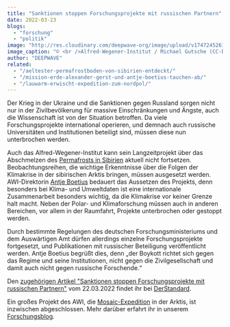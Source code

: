 ```yaml
---
title: "Sanktionen stoppen Forschungsprojekte mit russischen Partnern"
date: 2022-03-23
blogs: 
  - "forschung"
  - "politik"
image: "http://res.cloudinary.com/deepwave-org/image/upload/v1747245261/deepwave.org/20200329_MOSAiCLeg3_MichaelGutsche_1899-scaled.jpg"
image_caption: "© <br />Alfred-Wegener-Institut / Michael Gutsche (CC-BY 4.0)"
author: "DEEPWAVE"
related: 
  - "/aeltester-permafrostboden-von-sibirien-entdeckt/"
  - "/mission-erde-alexander-gerst-und-antje-boetius-tauchen-ab/"
  - "/lauwarm-erwischt-expedition-zum-nordpol/"
---
```


Der Krieg in der Ukraine und die Sanktionen gegen Russland sorgen nicht nur in der Zivilbevölkerung für massive Einschränkungen und Ängste, auch die Wissenschaft ist von der Situation betroffen. Da viele Forschungsprojekte international operieren, und demnach auch russische Universitäten und Institutionen beteiligt sind, müssen diese nun unterbrochen werden.

Auch das Alfred-Wegener-Institut kann sein Langzeitprojekt über das Abschmelzen des [Permafrosts in Sibirien](https://www.deepwave.org/aeltester-permafrostboden-von-sibirien-entdeckt/) aktuell nicht fortsetzen. Beobachtungsreihen, die wichtige Erkenntnisse über die Folgen der Klimakrise in der sibirischen Arktis bringen, müssen ausgesetzt werden. AWI-Direktorin [Antje Boetius](https://www.deepwave.org/mission-erde-alexander-gerst-und-antje-boetius-tauchen-ab/) bedauert das Aussetzen des Projekts, denn besonders bei Klima- und Umweltdaten ist eine internationale Zusammenarbeit besonders wichtig, da die Klimakrise vor keiner Grenze halt macht. Neben der Polar- und Klimaforschung müssen auch in anderen Bereichen, vor allem in der Raumfahrt, Projekte unterbrochen oder gestoppt werden.

Durch bestimmte Regelungen des deutschen Forschungsministeriums und dem Auswärtigen Amt dürfen allerdings einzelne Forschungsprojekte fortgesetzt, und Publikationen mit russischer Beteiligung veröffentlicht werden. Antje Boetius begrüßt dies, denn „der Boykott richtet sich gegen das Regime und seine Institutionen, nicht gegen die Zivilgesellschaft und damit auch nicht gegen russische Forschende.“

Den [zugehörigen Artikel "Sanktionen stoppen Forschungsprojekte mit russischen Partnern"](https://www.derstandard.at/story/2000134321773/sanktionen-stoppen-forschungsprojekte-mit-russischen-partnern) vom 22.03.2022 findet ihr bei [DerStandard](https://www.derstandard.at/).

Ein großes Projekt des AWI, die [Mosaic-Expedition](https://www.deepwave.org/lauwarm-erwischt-expedition-zum-nordpol/) in der Arktis, ist inzwischen abgeschlossen. Mehr darüber erfahrt ihr in unserem [Forschungsblog](https://www.deepwave.org/blogs/forschung/).

